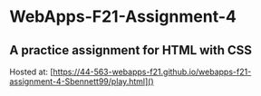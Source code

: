 # WebApps-F21-Assignment-4
A practice assignment for HTML with CSS
---
Hosted at: [https://44-563-webapps-f21.github.io/webapps-f21-assignment-4-Sbennett99/play.html]()
